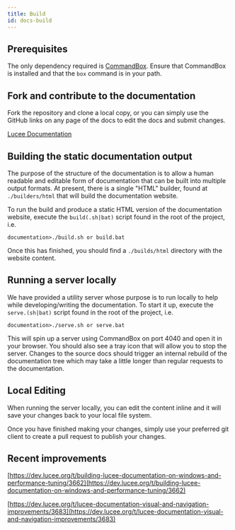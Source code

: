 ```yaml
---
title: Build
id: docs-build
---
```


## Prerequisites

The only dependency required is [CommandBox](https://www.ortussolutions.com/products/commandbox). Ensure that CommandBox is installed and that the `box` command is in your path.

## Fork and contribute to the documentation

Fork the repository and clone a local copy, or you can simply use the GitHub links on any page of the docs to edit the docs and submit changes.

[Lucee Documentation](https://github.com/lucee/lucee-docs)

## Building the static documentation output

The purpose of the structure of the documentation is to allow a human readable and editable form of documentation that can be built into multiple output formats. At present, there is a single "HTML" builder, found at `./builders/html` that will build the documentation website.

To run the build and produce a static HTML version of the documentation website, execute the `build(.sh|bat)` script found in the root of the project, i.e.

	documentation>./build.sh or build.bat

Once this has finished, you should find a `./builds/html` directory with the website content.

## Running a server locally

We have provided a utility server whose purpose is to run locally to help while developing/writing the documentation. To start it up, execute the `serve.(sh|bat)` script found in the root of the project, i.e.

    documentation>./serve.sh or serve.bat

This will spin up a server using CommandBox on port 4040 and open it in your browser. You should also see a tray icon that will allow you to stop the server. Changes to the source docs should trigger an internal rebuild of the documentation tree which may take a little longer than regular requests to the documentation.

## Local Editing

When running the server locally, you can edit the content inline and it will save your changes back to your local file system.

Once you have finished making your changes, simply use your preferred git client to create a pull request to publish your changes.

## Recent improvements

[https://dev.lucee.org/t/building-lucee-documentation-on-windows-and-performance-tuning/3662](https://dev.lucee.org/t/building-lucee-documentation-on-windows-and-performance-tuning/3662)

[https://dev.lucee.org/t/lucee-documentation-visual-and-navigation-improvements/3683](https://dev.lucee.org/t/lucee-documentation-visual-and-navigation-improvements/3683)
